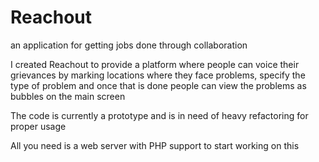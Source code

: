 # Reachout
an application for getting jobs done through collaboration

I created Reachout to provide a platform where people can voice their grievances by marking locations where they face problems,
specify the type of problem and once that is done people can view the problems as bubbles on the main screen

The code is currently a prototype and is in need of heavy refactoring for proper usage

All you need is a web server with PHP support to start working on this
